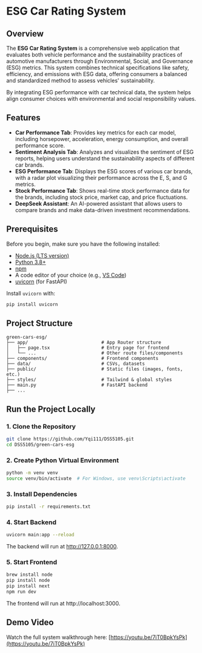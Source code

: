 # ESG Car Rating System

## Overview

The **ESG Car Rating System** is a comprehensive web application that evaluates both vehicle performance and the sustainability practices of automotive manufacturers through Environmental, Social, and Governance (ESG) metrics. This system combines technical specifications like safety, efficiency, and emissions with ESG data, offering consumers a balanced and standardized method to assess vehicles' sustainability.

By integrating ESG performance with car technical data, the system helps align consumer choices with environmental and social responsibility values.

## Features

- **Car Performance Tab**: Provides key metrics for each car model, including horsepower, acceleration, energy consumption, and overall performance score.
- **Sentiment Analysis Tab**: Analyzes and visualizes the sentiment of ESG reports, helping users understand the sustainability aspects of different car brands.
- **ESG Performance Tab**: Displays the ESG scores of various car brands, with a radar plot visualizing their performance across the E, S, and G metrics.
- **Stock Performance Tab**: Shows real-time stock performance data for the brands, including stock price, market cap, and price fluctuations.
- **DeepSeek Assistant**: An AI-powered assistant that allows users to compare brands and make data-driven investment recommendations.

## Prerequisites

Before you begin, make sure you have the following installed:

- [Node.js (LTS version)](https://nodejs.org/)
- [Python 3.8+](https://www.python.org/)
- [npm](https://www.npmjs.com/)
- A code editor of your choice (e.g., [VS Code](https://code.visualstudio.com/))
- [uvicorn](https://www.uvicorn.org/) (for FastAPI)

Install `uvicorn` with:

```bash
pip install uvicorn
```

## Project Structure

```
green-cars-esg/
├── app/                           # App Router structure 
│   ├── page.tsx                   # Entry page for frontend
│   └── ...                        # Other route files/components
├── components/                    # Frontend components
├── data/                          # CSVs, datasets
├── public/                        # Static files (images, fonts, etc.)
├── styles/                        # Tailwind & global styles
├── main.py                        # FastAPI backend
├── ...
```


## Run the Project Locally

### 1. Clone the Repository
```bash
git clone https://github.com/Yqi111/DSS5105.git
cd DSS5105/green-cars-esg
```

### 2. Create Python Virtual Environment
```bash
python -m venv venv
source venv/bin/activate  # For Windows, use venv\Scripts\activate
```

### 3. Install Dependencies
```bash
pip install -r requirements.txt
```

### 4. Start Backend
```bash
uvicorn main:app --reload
```
The backend will run at http://127.0.0.1:8000.


### 5. Start Frontend
```bash
brew install node
pip install node
pip install next
npm run dev
```
The frontend will run at http://localhost:3000.

## Demo Video
Watch the full system walkthrough here: [https://youtu.be/7iT0BpkYsPk](https://youtu.be/7iT0BpkYsPk)

